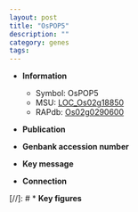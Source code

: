 ```yaml
---
layout: post
title: "OsPOP5"
description: ""
category: genes
tags: 
---
```


* **Information**  
    + Symbol: OsPOP5  
    + MSU: [LOC_Os02g18850](http://rice.uga.edu/cgi-bin/ORF_infopage.cgi?orf=LOC_Os02g18850)  
    + RAPdb: [Os02g0290600](https://rapdb.dna.affrc.go.jp/locus/?name=Os02g0290600)  

* **Publication**  

* **Genbank accession number**  

* **Key message**  

* **Connection**  

[//]: # * **Key figures**  


